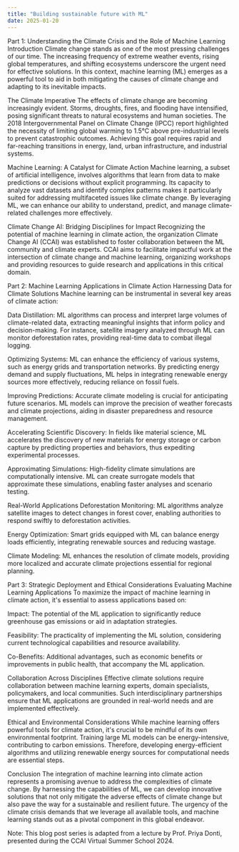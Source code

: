 ```yaml
---
title: "Building sustainable future with ML"
date: 2025-01-20
---
```

Part 1: Understanding the Climate Crisis and the Role of Machine Learning
Introduction
Climate change stands as one of the most pressing challenges of our time. The increasing frequency of extreme weather events, rising global temperatures, and shifting ecosystems underscore the urgent need for effective solutions. In this context, machine learning (ML) emerges as a powerful tool to aid in both mitigating the causes of climate change and adapting to its inevitable impacts.

The Climate Imperative
The effects of climate change are becoming increasingly evident. Storms, droughts, fires, and flooding have intensified, posing significant threats to natural ecosystems and human societies. The 2018 Intergovernmental Panel on Climate Change (IPCC) report highlighted the necessity of limiting global warming to 1.5°C above pre-industrial levels to prevent catastrophic outcomes. Achieving this goal requires rapid and far-reaching transitions in energy, land, urban infrastructure, and industrial systems.

Machine Learning: A Catalyst for Climate Action
Machine learning, a subset of artificial intelligence, involves algorithms that learn from data to make predictions or decisions without explicit programming. Its capacity to analyze vast datasets and identify complex patterns makes it particularly suited for addressing multifaceted issues like climate change. By leveraging ML, we can enhance our ability to understand, predict, and manage climate-related challenges more effectively.

Climate Change AI: Bridging Disciplines for Impact
Recognizing the potential of machine learning in climate action, the organization Climate Change AI (CCAI) was established to foster collaboration between the ML community and climate experts. CCAI aims to facilitate impactful work at the intersection of climate change and machine learning, organizing workshops and providing resources to guide research and applications in this critical domain.

Part 2: Machine Learning Applications in Climate Action
Harnessing Data for Climate Solutions
Machine learning can be instrumental in several key areas of climate action:

Data Distillation: ML algorithms can process and interpret large volumes of climate-related data, extracting meaningful insights that inform policy and decision-making. For instance, satellite imagery analyzed through ML can monitor deforestation rates, providing real-time data to combat illegal logging.

Optimizing Systems: ML can enhance the efficiency of various systems, such as energy grids and transportation networks. By predicting energy demand and supply fluctuations, ML helps in integrating renewable energy sources more effectively, reducing reliance on fossil fuels.

Improving Predictions: Accurate climate modeling is crucial for anticipating future scenarios. ML models can improve the precision of weather forecasts and climate projections, aiding in disaster preparedness and resource management.

Accelerating Scientific Discovery: In fields like material science, ML accelerates the discovery of new materials for energy storage or carbon capture by predicting properties and behaviors, thus expediting experimental processes.

Approximating Simulations: High-fidelity climate simulations are computationally intensive. ML can create surrogate models that approximate these simulations, enabling faster analyses and scenario testing.

Real-World Applications
Deforestation Monitoring: ML algorithms analyze satellite images to detect changes in forest cover, enabling authorities to respond swiftly to deforestation activities.

Energy Optimization: Smart grids equipped with ML can balance energy loads efficiently, integrating renewable sources and reducing wastage.

Climate Modeling: ML enhances the resolution of climate models, providing more localized and accurate climate projections essential for regional planning.

Part 3: Strategic Deployment and Ethical Considerations
Evaluating Machine Learning Applications
To maximize the impact of machine learning in climate action, it's essential to assess applications based on:

Impact: The potential of the ML application to significantly reduce greenhouse gas emissions or aid in adaptation strategies.

Feasibility: The practicality of implementing the ML solution, considering current technological capabilities and resource availability.

Co-Benefits: Additional advantages, such as economic benefits or improvements in public health, that accompany the ML application.

Collaboration Across Disciplines
Effective climate solutions require collaboration between machine learning experts, domain specialists, policymakers, and local communities. Such interdisciplinary partnerships ensure that ML applications are grounded in real-world needs and are implemented effectively.

Ethical and Environmental Considerations
While machine learning offers powerful tools for climate action, it's crucial to be mindful of its own environmental footprint. Training large ML models can be energy-intensive, contributing to carbon emissions. Therefore, developing energy-efficient algorithms and utilizing renewable energy sources for computational needs are essential steps.

Conclusion
The integration of machine learning into climate action represents a promising avenue to address the complexities of climate change. By harnessing the capabilities of ML, we can develop innovative solutions that not only mitigate the adverse effects of climate change but also pave the way for a sustainable and resilient future. The urgency of the climate crisis demands that we leverage all available tools, and machine learning stands out as a pivotal component in this global endeavor.

Note: This blog post series is adapted from a lecture by Prof. Priya Donti, presented during the CCAI Virtual Summer School 2024.
